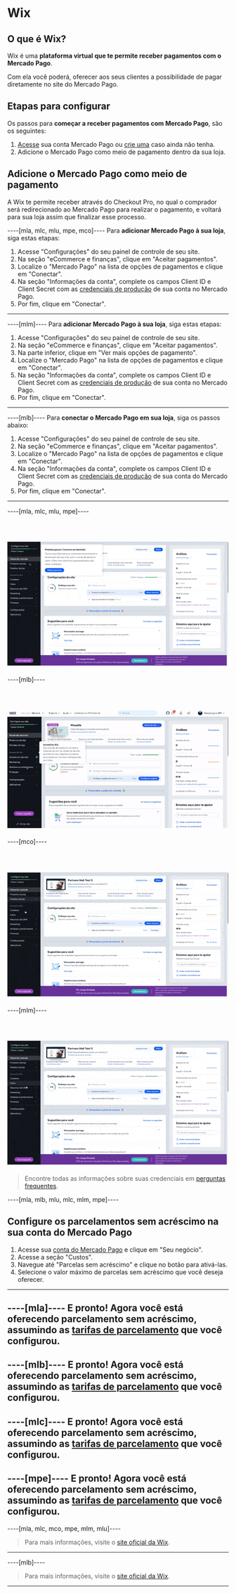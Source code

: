 # Wix
 
## O que é Wix?
 
Wix é uma **plataforma virtual que te permite receber pagamentos com o Mercado Pago**.
 
Com ela você poderá, oferecer aos seus clientes a possibilidade de pagar diretamente no site do Mercado Pago.

 ## Etapas para configurar

Os passos para **começar a receber pagamentos com Mercado Pago**, são os seguintes:

1. [Acesse](https://www.mercadolibre.com/jms/[FAKER][GLOBALIZE][SITE_ID]/lgz/login?platform_id=mp&go=https://www.mercadopago[FAKER][URL][DOMAIN]/developers/pt/guides/plugins/unofficial/wix) sua conta Mercado Pago ou [crie uma](https://www.mercadopago[FAKER][URL][DOMAIN]/hub/registration/landing) caso ainda não tenha.
2. Adicione o Mercado Pago como meio de pagamento dentro da sua loja.


## Adicione o Mercado Pago como meio de pagamento

A Wix te permite receber através do Checkout Pro, no qual o comprador será redirecionado ao Mercado Pago para realizar o pagamento, e voltará para sua loja assim que finalizar esse processo.

----[mla, mlc, mlu, mpe, mco]----
Para **adicionar Mercado Pago à sua loja**, siga estas etapas:
 
1. Acesse "Configurações" do seu painel de controle de seu site.
1. Na seção "eCommerce e finanças", clique em "Aceitar pagamentos".
1. Localize o "Mercado Pago" na lista de opções de pagamentos e clique em "Conectar".
1. Na seção "Informações da conta", complete os campos Client ID e Client Secret com as [credenciais de produção]([FAKER][CREDENCIAIS][URL]) de sua conta no Mercado Pago.
1. Por fim, clique em "Conectar".

------------

----[mlm]----
Para **adicionar Mercado Pago à sua loja**, siga estas etapas:
 
1. Acesse "Configurações" do seu painel de controle de seu site.
1. Na seção "eCommerce e finanças", clique em "Aceitar pagamentos".
1. Na parte inferior, clique em "Ver mais opções de pagamento".
1. Localize o "Mercado Pago" na lista de opções de pagamentos e clique em "Conectar".
1. Na seção "Informações da conta", complete os campos Client ID e Client Secret com as [credenciais de produção]([FAKER][CREDENCIAIS][URL]) de sua conta no Mercado Pago.
1. Por fim, clique em "Conectar".

------------

----[mlb]----
Para **conectar o Mercado Pago em sua loja**, siga os passos abaixo:

1. Acesse "Configurações" do seu painel de controle de seu site.
1. Na seção "eCommerce e finanças", clique em "Aceitar pagamentos".
1. Localize o "Mercado Pago" na lista de opções de pagamentos e clique em "Conectar".
1. Na seção "Informações da conta", complete os campos Client ID e Client Secret com as [credenciais de produção]([FAKER][CREDENTIALS][URL]) de sua conta do Mercado Pago.
1. Por fim, clique em "Conectar".
------------

----[mla, mlc, mlu, mpe]----
<p>&nbsp;</p>

![Setting active in Wix](/images/wix/wix_pt_connect_configuration_mla_mlc_mlu_mpe.gif)
------------

----[mlb]----
<p>&nbsp;</p>

![Setting connect in Wix](/images/wix/wix_pt_connect_configuration_mlb.gif)
------------

----[mco]----
<p>&nbsp;</p>

![Setting active in Wix](/images/wix/wix_pt_connect_configuration_mco.gif)
------------

----[mlm]----
<p>&nbsp;</p>

![Setting active in Wix](/images/wix/wix_pt_connect_configuration_mlm.gif)
------------


> Encontre todas as informações sobre suas credenciais em [perguntas frequentes](https://www.mercadopago[FAKER][URL][DOMAIN]/developers/pt/guides/faqs/credentials).


----[mla, mlb, mlu, mlc, mlm, mpe]----
## Configure os parcelamentos sem acréscimo na sua conta do Mercado Pago
 
1. Acesse sua [conta do Mercado Pago](https://www.mercadolivre.com/jms/[FAKER][GLOBALIZE][SITE_ID]/lgz/login?platform_id=mp) e clique em "Seu negócio".
1. Acesse a seção "Custos".
1. Navegue até "Parcelas sem acréscimo" e clique no botão para ativá-las.
1. Selecione o valor máximo de parcelas sem acréscimo que você deseja oferecer.
------------


----[mla]----
E pronto! Agora você está oferecendo parcelamento sem acréscimo, assumindo as [tarifas de parcelamento](https://www.mercadopago.com.ar/ayuda/cuotas-sin-interes_3299) que você configurou.
------------

----[mlb]----
E pronto! Agora você está oferecendo parcelamento sem acréscimo, assumindo as [tarifas de parcelamento](https://www.mercadopago.com.br/ajuda/oferecer-parcelas-sem-juros-para-compradores_454) que você configurou.
------------

----[mlc]----
E pronto! Agora você está oferecendo parcelamento sem acréscimo, assumindo as [tarifas de parcelamento](https://www.mercadopago.cl/ayuda/3299) que você configurou.
------------

----[mpe]----
E pronto! Agora você está oferecendo parcelamento sem acréscimo, assumindo as [tarifas de parcelamento](https://www.mercadopago.com.pe/ayuda/3299) que você configurou.
------------


<!-- -->
----[mla, mlc, mco, mpe, mlm, mlu]----
> Para mais informações, visite o [site oficial da Wix](https://es.wix.com/ecommerce/tienda-online).
------------

----[mlb]----
> Para mais informações, visite o [site oficial da Wix](https://pt.wix.com/ecommerce/loja-virtual).
------------
